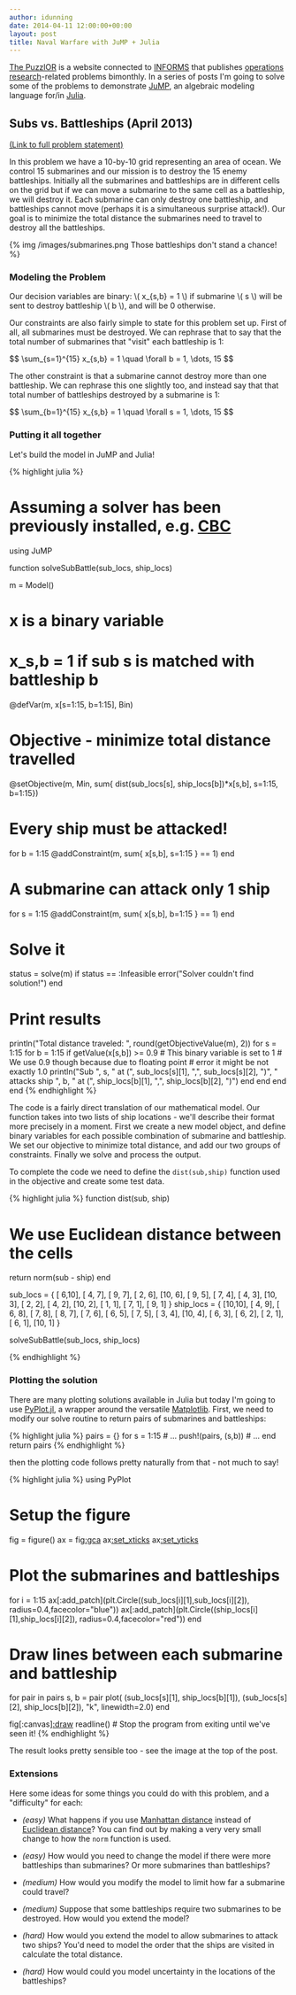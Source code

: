 ```yaml
---
author: idunning
date: 2014-04-11 12:00:00+00:00
layout: post
title: Naval Warfare with JuMP + Julia
---
```


[The PuzzlOR](http://puzzlor.com/) is a website connected to [INFORMS](https://www.informs.org) that publishes [operations research](https://www.informs.org/About-INFORMS/What-is-Operations-Research)-related problems bimonthly. In a series of posts I'm going to solve some of the problems to demonstrate [JuMP](https://github.com/JuliaOpt/JuMP.jl), an algebraic modeling language for/in [Julia](http://julialang.org).

## Subs vs. Battleships (April 2013)

[(Link to full problem statement)](http://puzzlor.com/2013-04_SubsBattleships.html)

In this problem we have a 10-by-10 grid representing an area of ocean. We control 15 submarines and our mission is to destroy the 15 enemy battleships. Initially all the submarines and battleships are in different cells on the grid but if we can move a submarine to the same cell as a battleship, we will destroy it. Each submarine can only destroy one battleship, and battleships cannot move (perhaps it is a simultaneous surprise attack!). Our goal is to minimize the total distance the submarines need to travel to destroy all the battleships.

{% img /images/submarines.png Those battleships don't stand a chance! %}

### Modeling the Problem

Our decision variables are binary: \\( x\_{s,b} = 1 \\) if submarine \\( s \\) will be sent to destroy battleship \\( b \\), and will be 0 otherwise.

Our constraints are also fairly simple to state for this problem set up. First of all, all submarines must be destroyed. We can rephrase that to say that the total number of submarines that "visit" each battleship is 1:

<div>
$$
\sum_{s=1}^{15} x_{s,b} = 1 \quad \forall b = 1, \dots, 15
$$
</div>

The other constraint is that a submarine cannot destroy more than one battleship. We can rephrase this one slightly too, and instead say that that total number of battleships destroyed by a submarine is 1:

<div>
$$
\sum_{b=1}^{15} x_{s,b} = 1 \quad \forall s = 1, \dots, 15
$$
</div>


### Putting it all together

Let's build the model in JuMP and Julia!

{% highlight julia %}
# Assuming a solver has been previously installed, e.g. [CBC](http://github.com/JuliaOpt/Cbc.jl)
using JuMP

function solveSubBattle(sub_locs, ship_locs)

  m = Model()

  # x is a binary variable
  # x_s,b = 1 if sub s is matched with battleship b
  @defVar(m, x[s=1:15, b=1:15], Bin)

  # Objective - minimize total distance travelled
  @setObjective(m, Min, sum{ dist(sub_locs[s], ship_locs[b])*x[s,b], 
                                s=1:15, b=1:15})

  # Every ship must be attacked!
  for b = 1:15
    @addConstraint(m, sum{ x[s,b], s=1:15 } == 1)
  end

  # A submarine can attack only 1 ship
  for s = 1:15
    @addConstraint(m, sum{ x[s,b], b=1:15 } == 1)
  end

  # Solve it
  status = solve(m)
  if status == :Infeasible
    error("Solver couldn't find solution!")
  end

  # Print results
  println("Total distance traveled: ", 
            round(getObjectiveValue(m), 2))
  for s = 1:15
    for b = 1:15
      if getValue(x[s,b]) >= 0.9
        # This binary variable is set to 1
        # We use 0.9 though because due to floating point
        # error it might be not exactly 1.0
        println("Sub ", s, " at (", 
                sub_locs[s][1], ",", sub_locs[s][2], ")",
                " attacks ship ", b, " at (", 
                ship_locs[b][1], ",", ship_locs[b][2], ")")
      end
    end
  end
end
{% endhighlight %}

The code is a fairly direct translation of our mathematical model. Our function takes into two lists of ship locations - we'll describe their format more precisely in a moment. First we create a new model object, and define binary variables for each possible combination of submarine and battleship. We set our objective to minimize total distance, and add our two groups of constraints. Finally we solve and process the output.

To complete the code we need to define the ``dist(sub,ship)`` function used in the objective and create some test data.

{% highlight julia %}
function dist(sub, ship)
  # We use Euclidean distance between the cells
  return norm(sub - ship)
end

sub_locs = {  [ 6,10],
              [ 4, 7], [ 9, 7],
              [ 2, 6], [10, 6],
              [ 9, 5],
              [ 7, 4],
              [ 4, 3], [10, 3],
              [ 2, 2], [ 4, 2], [10, 2],
              [ 1, 1], [ 7, 1], [ 9, 1] }
ship_locs = { [10,10],
              [ 4, 9],
              [ 6, 8], [ 7, 8],
              [ 8, 7],
              [ 7, 6],
              [ 6, 5], [ 7, 5],
              [ 3, 4], [10, 4],
              [ 6, 3],
              [ 6, 2],
              [ 2, 1], [ 6, 1], [10, 1] }

solveSubBattle(sub_locs, ship_locs)

{% endhighlight %}

### Plotting the solution

There are many plotting solutions available in Julia but today I'm going to use [PyPlot.jl](https://github.com/stevengj/PyPlot.jl), a wrapper around the versatile [Matplotlib](http://matplotlib.org/). First, we need to modify our solve routine to return pairs of submarines and battleships:

{% highlight julia %}
  pairs = {}
  for s = 1:15
    # ...
      push!(pairs, (s,b))
    # ...
  end
  return pairs
{% endhighlight %}

then the plotting code follows pretty naturally from that - not much to say!

{% highlight julia %}
using PyPlot
# Setup the figure
fig = figure()
ax = fig[:gca]()
ax[:set_xticks]([1:11])
ax[:set_yticks]([1:11])

# Plot the submarines and battleships
for i = 1:15
  ax[:add_patch](plt.Circle((sub_locs[i][1],sub_locs[i][2]),
                            radius=0.4,facecolor="blue"))
  ax[:add_patch](plt.Circle((ship_locs[i][1],ship_locs[i][2]),
                            radius=0.4,facecolor="red"))
end

# Draw lines between each submarine and battleship
for pair in pairs
  s, b = pair
  plot( (sub_locs[s][1], ship_locs[b][1]),
        (sub_locs[s][2], ship_locs[b][2]), 
        "k", linewidth=2.0)
end

fig[:canvas][:draw]()
readline()  # Stop the program from exiting until we've seen it!
{% endhighlight %}

The result looks pretty sensible too - see the image at the top of the post.

### Extensions

Here some ideas for some things you could do with this problem, and a "difficulty" for each:

* _(easy)_ What happens if you use [Manhattan distance](http://en.wikipedia.org/wiki/Manhattan_distance) instead of [Euclidean distance](http://en.wikipedia.org/wiki/Euclidean_distance)? You can find out by making a very very small change to how the ``norm`` function is used.

* _(easy)_ How would you need to change the model if there were more battleships than submarines? Or more submarines than battleships?

* _(medium)_ How would you modify the model to limit how far a submarine could travel?

* _(medium)_ Suppose that some battleships require two submarines to be destroyed. How would you extend the model?

* _(hard)_ How would you extend the model to allow submarines to attack two ships? You'd need to model the order that the ships are visited in calculate the total distance.

* _(hard)_ How would could you model uncertainty in the locations of the battleships?